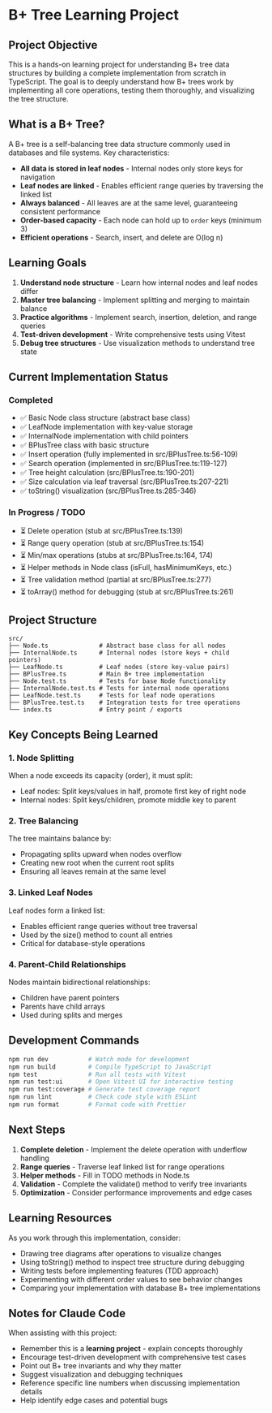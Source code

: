 # B+ Tree Learning Project

## Project Objective

This is a hands-on learning project for understanding B+ tree data structures by building a complete implementation from scratch in TypeScript. The goal is to deeply understand how B+ trees work by implementing all core operations, testing them thoroughly, and visualizing the tree structure.

## What is a B+ Tree?

A B+ tree is a self-balancing tree data structure commonly used in databases and file systems. Key characteristics:

- **All data is stored in leaf nodes** - Internal nodes only store keys for navigation
- **Leaf nodes are linked** - Enables efficient range queries by traversing the linked list
- **Always balanced** - All leaves are at the same level, guaranteeing consistent performance
- **Order-based capacity** - Each node can hold up to `order` keys (minimum 3)
- **Efficient operations** - Search, insert, and delete are O(log n)

## Learning Goals

1. **Understand node structure** - Learn how internal nodes and leaf nodes differ
2. **Master tree balancing** - Implement splitting and merging to maintain balance
3. **Practice algorithms** - Implement search, insertion, deletion, and range queries
4. **Test-driven development** - Write comprehensive tests using Vitest
5. **Debug tree structures** - Use visualization methods to understand tree state

## Current Implementation Status

### Completed
- ✅ Basic Node class structure (abstract base class)
- ✅ LeafNode implementation with key-value storage
- ✅ InternalNode implementation with child pointers
- ✅ BPlusTree class with basic structure
- ✅ Insert operation (fully implemented in src/BPlusTree.ts:56-109)
- ✅ Search operation (implemented in src/BPlusTree.ts:119-127)
- ✅ Tree height calculation (src/BPlusTree.ts:190-201)
- ✅ Size calculation via leaf traversal (src/BPlusTree.ts:207-221)
- ✅ toString() visualization (src/BPlusTree.ts:285-346)

### In Progress / TODO
- ⏳ Delete operation (stub at src/BPlusTree.ts:139)
- ⏳ Range query operation (stub at src/BPlusTree.ts:154)
- ⏳ Min/max operations (stubs at src/BPlusTree.ts:164, 174)
- ⏳ Helper methods in Node class (isFull, hasMinimumKeys, etc.)
- ⏳ Tree validation method (partial at src/BPlusTree.ts:277)
- ⏳ toArray() method for debugging (stub at src/BPlusTree.ts:261)

## Project Structure

```
src/
├── Node.ts              # Abstract base class for all nodes
├── InternalNode.ts      # Internal nodes (store keys + child pointers)
├── LeafNode.ts          # Leaf nodes (store key-value pairs)
├── BPlusTree.ts         # Main B+ tree implementation
├── Node.test.ts         # Tests for base Node functionality
├── InternalNode.test.ts # Tests for internal node operations
├── LeafNode.test.ts     # Tests for leaf node operations
├── BPlusTree.test.ts    # Integration tests for tree operations
└── index.ts             # Entry point / exports
```

## Key Concepts Being Learned

### 1. Node Splitting
When a node exceeds its capacity (order), it must split:
- Leaf nodes: Split keys/values in half, promote first key of right node
- Internal nodes: Split keys/children, promote middle key to parent

### 2. Tree Balancing
The tree maintains balance by:
- Propagating splits upward when nodes overflow
- Creating new root when the current root splits
- Ensuring all leaves remain at the same level

### 3. Linked Leaf Nodes
Leaf nodes form a linked list:
- Enables efficient range queries without tree traversal
- Used by the size() method to count all entries
- Critical for database-style operations

### 4. Parent-Child Relationships
Nodes maintain bidirectional relationships:
- Children have parent pointers
- Parents have child arrays
- Used during splits and merges

## Development Commands

```bash
npm run dev           # Watch mode for development
npm run build         # Compile TypeScript to JavaScript
npm test              # Run all tests with Vitest
npm run test:ui       # Open Vitest UI for interactive testing
npm run test:coverage # Generate test coverage report
npm run lint          # Check code style with ESLint
npm run format        # Format code with Prettier
```

## Next Steps

1. **Complete deletion** - Implement the delete operation with underflow handling
2. **Range queries** - Traverse leaf linked list for range operations
3. **Helper methods** - Fill in TODO methods in Node.ts
4. **Validation** - Complete the validate() method to verify tree invariants
5. **Optimization** - Consider performance improvements and edge cases

## Learning Resources

As you work through this implementation, consider:
- Drawing tree diagrams after operations to visualize changes
- Using toString() method to inspect tree structure during debugging
- Writing tests before implementing features (TDD approach)
- Experimenting with different order values to see behavior changes
- Comparing your implementation with database B+ tree implementations

## Notes for Claude Code

When assisting with this project:
- Remember this is a **learning project** - explain concepts thoroughly
- Encourage test-driven development with comprehensive test cases
- Point out B+ tree invariants and why they matter
- Suggest visualization and debugging techniques
- Reference specific line numbers when discussing implementation details
- Help identify edge cases and potential bugs
